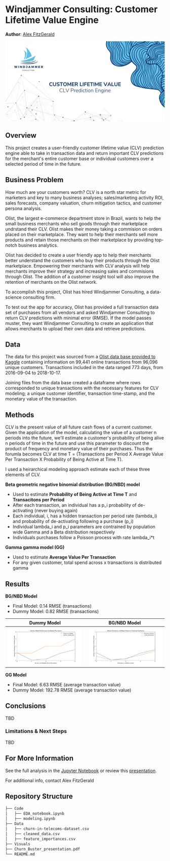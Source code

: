 # Windjammer Consulting: Customer Lifetime Value Engine

**Author**: [Alex FitzGerald](https://www.linkedin.com/in/alex-fitzgerald-0734076a/)

![windjammer header](visuals/windjammer_logo.jpg)

## Overview
This project creates a user-friendly customer lifetime value (CLV) prediction engine able to take in transaction data and return important CLV predictions for the merchant's entire customer base or individual customers over a selected period of time in the future.

## Business Problem
How much are your customers worth? CLV is a north star metric for marketers and key to many business analyses; sales/marketing activity ROI, sales forecasts, company valuation, churn mitigation tactics, and customer persona analysis. 

Olist, the largest e-commerce department store in Brazil, wants to help the small business merchants who sell goods through their marketplace undrstand their CLV. Olist makes their money taking a commision on orders placed on their marketplace. They want to help their merchants sell more products and retain those merchants on their marketplace by providing top-notch business analytics.

Olist has decided to create a user friendly app to help their merchants better understand the customers who buy their products through the Olist marketplace. Empowering their merchants with CLV analysis will help merchants improve their strategy and increasing sales and commisions through Olist. The addition of a customer insight tool will also improve the retention of merchants on the Olist network. 

To accomplish this project, Olist has hired Windjammer Consulting, a data-science consulting firm.

To test out the app for accuracy, Olist has provided a full transaction data set of purchases from all vendors and asked Windjammer Consulting to return CLV predictions with minimal error (RMSE).
If the model passes muster, they want Windjammer Consulting to create an application that allows merchants to upload their own data and retrieve predictions.

## Data

The data for this project was sourced from a [Olist data base provided to Kaggle](https://www.kaggle.com/datasets/olistbr/brazilian-ecommerce) containing information on 99,441 online transactions from 96,096 unique customers. Transactions included in the data ranged 773 days, from 2016-09-04 to 2018-10-17.

Joining files from the data base created a dataframe where rows corresponded to unique transactions with the necessary features for CLV modeling; a unique customer identifier, transaction time-stamp, and the monetary value of the transaction.


## Methods
CLV is the present value of all future cash flows of a current customer. Given the application of the model, calculating the value of a customer n periods into the future, we'll estimate a customer's probability of being alive n periods of time in the future and use this parameter to discount the product of frequency and monetary value of their purchases. Thus the forumla becomes CLV at time T = (Transactions per Period X Average Value Per Transaction X Probability of Being Active at Time T).

I used a heirarchical modeling approach estimate each of these three elements of CLV. 

**Beta geometric negative binomial distribution (BG/NBD) model**
- Used to estimate **Probability of Being Active at Time T** and **Transacitons per Period**
- After each transaction, an individual has a p_i probability of de-activating (never buying again)
- Each individual, i, has a hidden transaction per period rate (lambda_i) and probability of de-activating following a purchase (p_i)
- Individual lambda_i and p_i parameters are contrained by population wide Gamma and a Beta distribution respectively
- Individuals purchases follow a Poisson process with rate lambda_i*t 

**Gamma gamma model (GG)**
- Used to estimate **Average Value Per Transaction**
- For any given customer, total spend across x transactions is distributed gamma



## Results
**BG/NBD Model** 
- Final Model: 0.14 RMSE (transactions)
- Dummy Model: 0.82 RMSE (transactions)

Dummy Model             |  BG/NBD Model
:-------------------------:|:-------------------------:
![Dummy model performance](visuals/dummy_model_performance_repeat_purchasers.png)  |  ![Final BG/NBD model performance](visuals/final_bgf_model_performance.png)


**GG Model**
- Final Model: 6.63 RMSE (average transaction value)
- Dummy Model: 192.78 RMSE (average transaction value)


## Conclusions
TBD

### Limitations & Next Steps

TBD

 
## For More Information

See the full analysis in the [Jupyter Notebook](./Code/modeling.ipynb) or review this [presentation](./Churn_Buster_presentation.pdf).

For additional info, contact Alex FitzGerald

## Repository Structure

```
├── Code
│   ├── EDA_notebook.ipynb
│   ├── modeling.ipynb
├── Data
│   ├── churn-in-telecoms-dataset.csv
│   ├── cleaned_data.csv
│   ├── feature_importances.csv
├── Visuals
├── Churn_Buster_presentation.pdf
└── README.md
```
